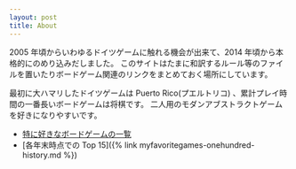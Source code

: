 ```yaml
---
layout: post
title: About
---
```


2005 年頃からいわゆるドイツゲームに触れる機会が出来て、2014 年頃から本格的にのめり込みだしました。
このサイトはたまに和訳するルール等のファイルを置いたりボードゲーム関連のリンクをまとめておく場所にしています。

最初に大ハマリしたドイツゲームは Puerto Rico(プエルトリコ) 、累計プレイ時間の一番長いボードゲームは将棋です。
二人用のモダンアブストラクトゲームを好きになりやすいです。

* [特に好きなボードゲームの一覧](https://boardgamegeek.com/collection/user/pecan?gallery=small&sort=rating&sortdir=desc&rankobjecttype=subtype&rankobjectid=1&columns=title%7Cstatus%7Cversion%7Crating%7Cbggrating%7Cplays%7Ccomment%7Ccommands&minrating=7&geekranks=Board%20Game%20Rank&rated=1&objecttype=thing&ff=1&subtype=boardgame)
* [各年末時点での Top 15]({% link myfavoritegames-onehundred-history.md %})
